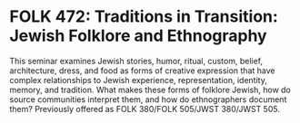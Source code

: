 # FOLK 472: Traditions in Transition: Jewish Folklore and Ethnography

This seminar examines Jewish stories, humor, ritual, custom, belief, architecture, dress, and food as forms of creative expression that have complex relationships to Jewish experience, representation, identity, memory, and tradition. What makes these forms of folklore Jewish, how do source communities interpret them, and how do ethnographers document them? Previously offered as FOLK 380/FOLK 505/JWST 380/JWST 505.